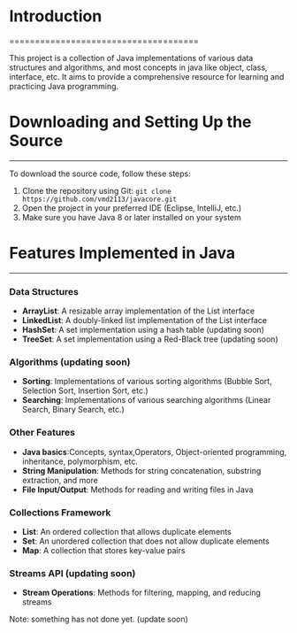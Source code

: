 # Introduction
=====================================

This project is a collection of Java implementations of various data structures and algorithms, and most concepts in java like object, class, interface, etc. It aims to provide a comprehensive resource for learning and practicing Java programming.

# Downloading and Setting Up the Source
-----------------------------------------

To download the source code, follow these steps:

1. Clone the repository using Git: `git clone https://github.com/vmd2113/javacore.git`
2. Open the project in your preferred IDE (Eclipse, IntelliJ, etc.)
3. Make sure you have Java 8 or later installed on your system

# Features Implemented in Java
-------------------------------

### Data Structures

* **ArrayList**: A resizable array implementation of the List interface
* **LinkedList**: A doubly-linked list implementation of the List interface
* **HashSet**: A set implementation using a hash table (updating soon)
* **TreeSet**: A set implementation using a Red-Black tree (updating soon)

### Algorithms (updating soon)

* **Sorting**: Implementations of various sorting algorithms (Bubble Sort, Selection Sort, Insertion Sort, etc.)
* **Searching**: Implementations of various searching algorithms (Linear Search, Binary Search, etc.)

### Other Features
* **Java basics**:Concepts, syntax,Operators, Object-oriented programming, inheritance, polymorphism, etc.
* **String Manipulation**: Methods for string concatenation, substring extraction, and more
* **File Input/Output**: Methods for reading and writing files in Java

### Collections Framework

* **List**: An ordered collection that allows duplicate elements
* **Set**: An unordered collection that does not allow duplicate elements
* **Map**: A collection that stores key-value pairs

### Streams API (updating soon)

* **Stream Operations**: Methods for filtering, mapping, and reducing streams

Note: something has not done yet. (update soon)